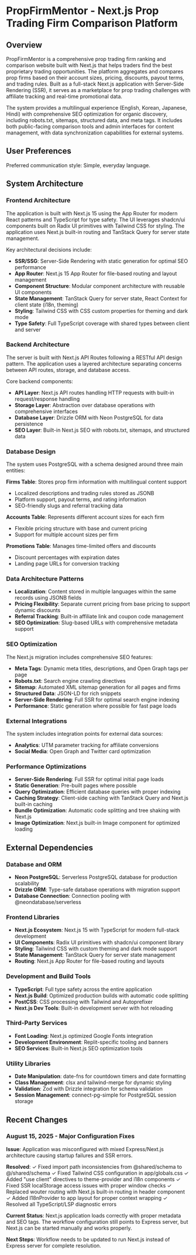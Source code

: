 # PropFirmMentor - Next.js Prop Trading Firm Comparison Platform

## Overview

PropFirmMentor is a comprehensive prop trading firm ranking and comparison website built with Next.js that helps traders find the best proprietary trading opportunities. The platform aggregates and compares prop firms based on their account sizes, pricing, discounts, payout terms, and trading rules. Built as a full-stack Next.js application with Server-Side Rendering (SSR), it serves as a marketplace for prop trading challenges with affiliate tracking and real-time promotional data.

The system provides a multilingual experience (English, Korean, Japanese, Hindi) with comprehensive SEO optimization for organic discovery, including robots.txt, sitemaps, structured data, and meta tags. It includes both public-facing comparison tools and admin interfaces for content management, with data synchronization capabilities for external systems.

## User Preferences

Preferred communication style: Simple, everyday language.

## System Architecture

### Frontend Architecture
The application is built with Next.js 15 using the App Router for modern React patterns and TypeScript for type safety. The UI leverages shadcn/ui components built on Radix UI primitives with Tailwind CSS for styling. The application uses Next.js built-in routing and TanStack Query for server state management.

Key architectural decisions include:
- **SSR/SSG**: Server-Side Rendering with static generation for optimal SEO performance
- **App Router**: Next.js 15 App Router for file-based routing and layout management
- **Component Structure**: Modular component architecture with reusable UI components
- **State Management**: TanStack Query for server state, React Context for client state (i18n, theming)
- **Styling**: Tailwind CSS with CSS custom properties for theming and dark mode
- **Type Safety**: Full TypeScript coverage with shared types between client and server

### Backend Architecture
The server is built with Next.js API Routes following a RESTful API design pattern. The application uses a layered architecture separating concerns between API routes, storage, and database access.

Core backend components:
- **API Layer**: Next.js API routes handling HTTP requests with built-in request/response handling
- **Storage Layer**: Abstraction over database operations with comprehensive interfaces
- **Database Layer**: Drizzle ORM with Neon PostgreSQL for data persistence
- **SEO Layer**: Built-in Next.js SEO with robots.txt, sitemaps, and structured data

### Database Design
The system uses PostgreSQL with a schema designed around three main entities:

**Firms Table**: Stores prop firm information with multilingual content support
- Localized descriptions and trading rules stored as JSONB
- Platform support, payout terms, and rating information
- SEO-friendly slugs and referral tracking data

**Accounts Table**: Represents different account sizes for each firm
- Flexible pricing structure with base and current pricing
- Support for multiple account sizes per firm

**Promotions Table**: Manages time-limited offers and discounts
- Discount percentages with expiration dates
- Landing page URLs for conversion tracking

### Data Architecture Patterns
- **Localization**: Content stored in multiple languages within the same records using JSONB fields
- **Pricing Flexibility**: Separate current pricing from base pricing to support dynamic discounts
- **Referral Tracking**: Built-in affiliate link and coupon code management
- **SEO Optimization**: Slug-based URLs with comprehensive metadata support

### SEO Optimization
The Next.js migration includes comprehensive SEO features:
- **Meta Tags**: Dynamic meta titles, descriptions, and Open Graph tags per page
- **Robots.txt**: Search engine crawling directives
- **Sitemap**: Automated XML sitemap generation for all pages and firms
- **Structured Data**: JSON-LD for rich snippets
- **Server-Side Rendering**: Full SSR for optimal search engine indexing
- **Performance**: Static generation where possible for fast page loads

### External Integrations
The system includes integration points for external data sources:
- **Analytics**: UTM parameter tracking for affiliate conversions
- **Social Media**: Open Graph and Twitter card optimization

### Performance Optimizations
- **Server-Side Rendering**: Full SSR for optimal initial page loads
- **Static Generation**: Pre-built pages where possible
- **Query Optimization**: Efficient database queries with proper indexing
- **Caching Strategy**: Client-side caching with TanStack Query and Next.js built-in caching
- **Bundle Optimization**: Automatic code splitting and tree shaking with Next.js
- **Image Optimization**: Next.js built-in Image component for optimized loading

## External Dependencies

### Database and ORM
- **Neon PostgreSQL**: Serverless PostgreSQL database for production scalability
- **Drizzle ORM**: Type-safe database operations with migration support
- **Database Connection**: Connection pooling with @neondatabase/serverless

### Frontend Libraries
- **Next.js Ecosystem**: Next.js 15 with TypeScript for modern full-stack development
- **UI Components**: Radix UI primitives with shadcn/ui component library
- **Styling**: Tailwind CSS with custom theming and dark mode support
- **State Management**: TanStack Query for server state management
- **Routing**: Next.js App Router for file-based routing and layouts

### Development and Build Tools
- **TypeScript**: Full type safety across the entire application
- **Next.js Build**: Optimized production builds with automatic code splitting
- **PostCSS**: CSS processing with Tailwind and Autoprefixer
- **Next.js Dev Tools**: Built-in development server with hot reloading

### Third-Party Services
- **Font Loading**: Next.js optimized Google Fonts integration
- **Development Environment**: Replit-specific tooling and banners
- **SEO Services**: Built-in Next.js SEO optimization tools

### Utility Libraries
- **Date Manipulation**: date-fns for countdown timers and date formatting
- **Class Management**: clsx and tailwind-merge for dynamic styling
- **Validation**: Zod with Drizzle integration for schema validation
- **Session Management**: connect-pg-simple for PostgreSQL session storage

## Recent Changes

### August 15, 2025 - Major Configuration Fixes
**Issue**: Application was misconfigured with mixed Express/Next.js architecture causing startup failures and SSR errors.

**Resolved**:
✓ Fixed import path inconsistencies from @shared/schema to @/shared/schema
✓ Fixed Tailwind CSS configuration in app/globals.css
✓ Added "use client" directives to theme-provider and i18n components
✓ Fixed SSR localStorage access issues with proper window checks
✓ Replaced wouter routing with Next.js built-in routing in header component
✓ Added I18nProvider to app layout for proper context wrapping
✓ Resolved all TypeScript/LSP diagnostic errors

**Current Status**: Next.js application loads correctly with proper metadata and SEO tags. The workflow configuration still points to Express server, but Next.js can be started manually and works properly.

**Next Steps**: Workflow needs to be updated to run Next.js instead of Express server for complete resolution.